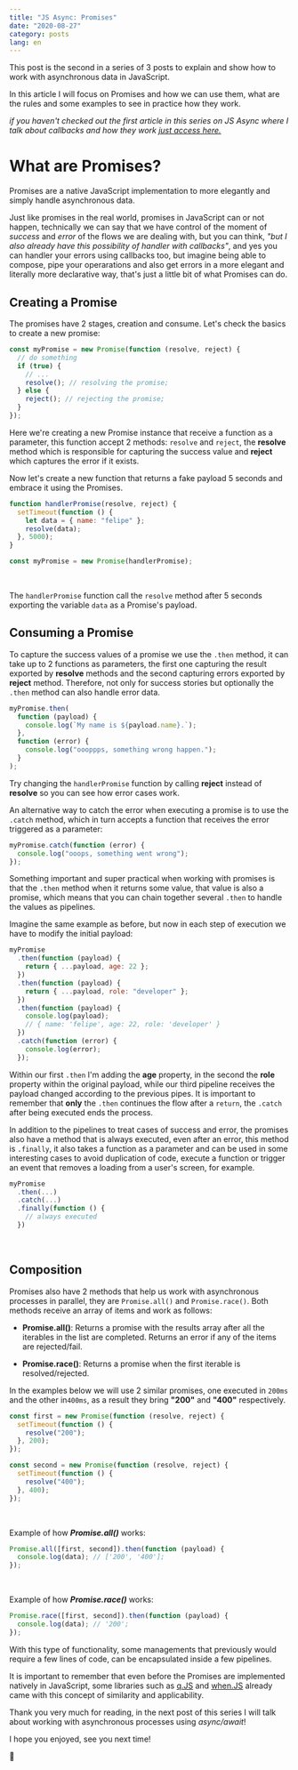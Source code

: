 ```yaml
---
title: "JS Async: Promises"
date: "2020-08-27"
category: posts
lang: en
---
```


This post is the second in a series of 3 posts to explain and show how to work with asynchronous data in JavaScript.

In this article I will focus on Promises and how we can use them, what are the rules and some examples to see in practice how they work.

_if you haven't checked out the first article in this series on JS Async where I talk about callbacks and how they work [just access here.](https://www.felipesousa.space/posts/en/javascript-async-callbacks)_

# What are Promises?

Promises are a native JavaScript implementation to more elegantly and simply handle asynchronous data.

Just like promises in the real world, promises in JavaScript can or not happen, technically we can say that we have control of the moment of _success_ and _error_ of the flows we are dealing with, but you can think, _"but I also already have this possibility of handler with callbacks"_, and yes you can handler your errors using callbacks too, but imagine being able to compose, pipe your operarations and also get errors in a more elegant and literally more declarative way, that's just a little bit of what Promises can do.

## Creating a Promise

The promises have 2 stages, creation and consume. Let's check the basics to create a new promise:

```javascript
const myPromise = new Promise(function (resolve, reject) {
  // do something
  if (true) {
    // ...
    resolve(); // resolving the promise;
  } else {
    reject(); // rejecting the promise;
  }
});
```

Here we're creating a new Promise instance that receive a function as a parameter, this function accept 2 methods: `resolve` and `reject`, the **resolve** method which is responsible for capturing the success value and **reject** which captures the error if it exists.

Now let's create a new function that returns a fake payload 5 seconds and embrace it using the Promises.

```javascript
function handlerPromise(resolve, reject) {
  setTimeout(function () {
    let data = { name: "felipe" };
    resolve(data);
  }, 5000);
}

const myPromise = new Promise(handlerPromise);
```

<br />

The `handlerPromise` function call the `resolve` method after 5 seconds exporting the variable `data` as a Promise's payload.

## Consuming a Promise

To capture the success values of a promise we use the `.then` method, it can take up to 2 functions as parameters, the first one capturing the result exported by **resolve** methods and the second capturing errors exported by **reject** method. Therefore, not only for success stories but optionally the `.then` method can also handle error data.

```javascript
myPromise.then(
  function (payload) {
    console.log(`My name is ${payload.name}.`);
  },
  function (error) {
    console.log("oooppps, something wrong happen.");
  }
);
```

Try changing the `handlerPromise` function by calling **reject** instead of **resolve** so you can see how error cases work.

An alternative way to catch the error when executing a promise is to use the `.catch` method, which in turn accepts a function that receives the error triggered as a parameter:

```javascript
myPromise.catch(function (error) {
  console.log("ooops, something went wrong");
});
```

Something important and super practical when working with promises is that the `.then` method when it returns some value, that value is also a promise, which means that you can chain together several `.then` to handle the values as pipelines.

Imagine the same example as before, but now in each step of execution we have to modify the initial payload:

```javascript
myPromise
  .then(function (payload) {
    return { ...payload, age: 22 };
  })
  .then(function (payload) {
    return { ...payload, role: "developer" };
  })
  .then(function (payload) {
    console.log(payload);
    // { name: 'felipe', age: 22, role: 'developer' }
  })
  .catch(function (error) {
    console.log(error);
  });
```

Within our first `.then` I'm adding the **age** property, in the second the **role** property within the original payload, while our third pipeline receives the payload changed according to the previous pipes. It is important to remember that **only** the `.then` continues the flow after a `return`, the `.catch` after being executed ends the process.

In addition to the pipelines to treat cases of success and error, the promises also have a method that is always executed, even after an error, this method is `.finally`, it also takes a function as a parameter and can be used in some interesting cases to avoid duplication of code, execute a function or trigger an event that removes a loading from a user's screen, for example.

```javascript
myPromise
  .then(...)
  .catch(...)
  .finally(function () {
    // always executed
  })
```

<br />

## Composition

Promises also have 2 methods that help us work with asynchronous processes in parallel, they are `Promise.all()` and `Promise.race()`. Both methods receive an array of items and work as follows:

- **Promise.all()**: Returns a promise with the results array after all the iterables in the list are completed. Returns an error if any of the items are rejected/fail.

- **Promise.race()**: Returns a promise when the first iterable is resolved/rejected.

In the examples below we will use 2 similar promises, one executed in `200ms` and the other in`400ms`, as a result they bring **"200"** and **"400"** respectively.

```javascript
const first = new Promise(function (resolve, reject) {
  setTimeout(function () {
    resolve("200");
  }, 200);
});

const second = new Promise(function (resolve, reject) {
  setTimeout(function () {
    resolve("400");
  }, 400);
});
```

<br />

Example of how **_Promise.all()_** works:

```javascript
Promise.all([first, second]).then(function (payload) {
  console.log(data); // ['200', '400'];
});
```

<br />

Example of how **_Promise.race()_** works:

```javascript
Promise.race([first, second]).then(function (payload) {
  console.log(data); // '200';
});
```

With this type of functionality, some managements that previously would require a few lines of code, can be encapsulated inside a few pipelines.

It is important to remember that even before the Promises are implemented natively in JavaScript, some libraries such as [q.JS](https://github.com/kriskowal/q) and [when.JS](https://github.com/whosejs/when) already came with this concept of similarity and applicability.

Thank you very much for reading, in the next post of this series I will talk about working with asynchronous processes using _async/await_!

I hope you enjoyed, see you next time!

🦐
